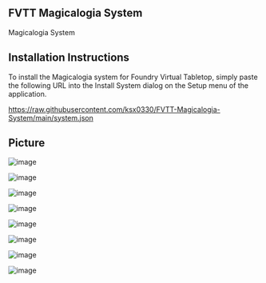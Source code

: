 FVTT Magicalogia System
-------------------
Magicalogia System


Installation Instructions
-------------
To install the Magicalogia system for Foundry Virtual Tabletop, simply paste the following URL into the Install System
dialog on the Setup menu of the application.

https://raw.githubusercontent.com/ksx0330/FVTT-Magicalogia-System/main/system.json


Picture
------------
![image](https://user-images.githubusercontent.com/15700174/97938046-b6f0e180-1dc3-11eb-8cee-399fee53efde.png)

![image](https://user-images.githubusercontent.com/15700174/97938004-9fb1f400-1dc3-11eb-8e72-cfcdaa798868.png)

![image](https://user-images.githubusercontent.com/15700174/97938094-dbe55480-1dc3-11eb-8866-48ce12a2ef7a.png)

![image](https://user-images.githubusercontent.com/15700174/97938131-f3bcd880-1dc3-11eb-92c4-04c5a6f384d3.png)

![image](https://user-images.githubusercontent.com/15700174/97938156-033c2180-1dc4-11eb-89f6-60a6251b9ec7.png)

![image](https://user-images.githubusercontent.com/15700174/97938169-0f27e380-1dc4-11eb-9085-4f7520c2655a.png)

![image](https://user-images.githubusercontent.com/15700174/97938180-1b13a580-1dc4-11eb-8e27-2ea4a7b5b293.png)

![image](https://user-images.githubusercontent.com/15700174/97938234-3f6f8200-1dc4-11eb-97a5-f51907ced8ed.png)
